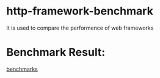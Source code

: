 # http-framework-benchmark 

It is used to compare the performence of web frameworks


# Benchmark Result:

[benchmarks](benchmarks.md)
